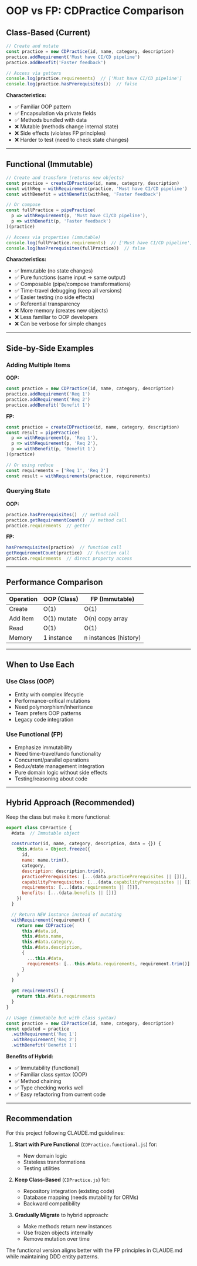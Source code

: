 # OOP vs FP: CDPractice Comparison

## Class-Based (Current)

```javascript
// Create and mutate
const practice = new CDPractice(id, name, category, description)
practice.addRequirement('Must have CI/CD pipeline')
practice.addBenefit('Faster feedback')

// Access via getters
console.log(practice.requirements)  // ['Must have CI/CD pipeline']
console.log(practice.hasPrerequisites())  // false
```

**Characteristics:**
- ✅ Familiar OOP pattern
- ✅ Encapsulation via private fields
- ✅ Methods bundled with data
- ❌ Mutable (methods change internal state)
- ❌ Side effects (violates FP principles)
- ❌ Harder to test (need to check state changes)

---

## Functional (Immutable)

```javascript
// Create and transform (returns new objects)
const practice = createCDPractice(id, name, category, description)
const withReq = withRequirement(practice, 'Must have CI/CD pipeline')
const withBenefit = withBenefit(withReq, 'Faster feedback')

// Or compose
const fullPractice = pipePractice(
  p => withRequirement(p, 'Must have CI/CD pipeline'),
  p => withBenefit(p, 'Faster feedback')
)(practice)

// Access via properties (immutable)
console.log(fullPractice.requirements)  // ['Must have CI/CD pipeline']
console.log(hasPrerequisites(fullPractice))  // false
```

**Characteristics:**
- ✅ Immutable (no state changes)
- ✅ Pure functions (same input → same output)
- ✅ Composable (pipe/compose transformations)
- ✅ Time-travel debugging (keep all versions)
- ✅ Easier testing (no side effects)
- ✅ Referential transparency
- ❌ More memory (creates new objects)
- ❌ Less familiar to OOP developers
- ❌ Can be verbose for simple changes

---

## Side-by-Side Examples

### Adding Multiple Items

**OOP:**
```javascript
const practice = new CDPractice(id, name, category, description)
practice.addRequirement('Req 1')
practice.addRequirement('Req 2')
practice.addBenefit('Benefit 1')
```

**FP:**
```javascript
const practice = createCDPractice(id, name, category, description)
const result = pipePractice(
  p => withRequirement(p, 'Req 1'),
  p => withRequirement(p, 'Req 2'),
  p => withBenefit(p, 'Benefit 1')
)(practice)

// Or using reduce
const requirements = ['Req 1', 'Req 2']
const result = withRequirements(practice, requirements)
```

### Querying State

**OOP:**
```javascript
practice.hasPrerequisites()  // method call
practice.getRequirementCount()  // method call
practice.requirements  // getter
```

**FP:**
```javascript
hasPrerequisites(practice)  // function call
getRequirementCount(practice)  // function call
practice.requirements  // direct property access
```

---

## Performance Comparison

| Operation | OOP (Class) | FP (Immutable) |
|-----------|-------------|----------------|
| Create | O(1) | O(1) |
| Add item | O(1) mutate | O(n) copy array |
| Read | O(1) | O(1) |
| Memory | 1 instance | n instances (history) |

---

## When to Use Each

### Use Class (OOP)
- Entity with complex lifecycle
- Performance-critical mutations
- Need polymorphism/inheritance
- Team prefers OOP patterns
- Legacy code integration

### Use Functional (FP)
- Emphasize immutability
- Need time-travel/undo functionality
- Concurrent/parallel operations
- Redux/state management integration
- Pure domain logic without side effects
- Testing/reasoning about code

---

## Hybrid Approach (Recommended)

Keep the class but make it more functional:

```javascript
export class CDPractice {
  #data  // Immutable object

  constructor(id, name, category, description, data = {}) {
    this.#data = Object.freeze({
      id,
      name: name.trim(),
      category,
      description: description.trim(),
      practicePrerequisites: [...(data.practicePrerequisites || [])],
      capabilityPrerequisites: [...(data.capabilityPrerequisites || [])],
      requirements: [...(data.requirements || [])],
      benefits: [...(data.benefits || [])]
    })
  }

  // Return NEW instance instead of mutating
  withRequirement(requirement) {
    return new CDPractice(
      this.#data.id,
      this.#data.name,
      this.#data.category,
      this.#data.description,
      {
        ...this.#data,
        requirements: [...this.#data.requirements, requirement.trim()]
      }
    )
  }

  get requirements() {
    return this.#data.requirements
  }
}

// Usage (immutable but with class syntax)
const practice = new CDPractice(id, name, category, description)
const updated = practice
  .withRequirement('Req 1')
  .withRequirement('Req 2')
  .withBenefit('Benefit 1')
```

**Benefits of Hybrid:**
- ✅ Immutability (functional)
- ✅ Familiar class syntax (OOP)
- ✅ Method chaining
- ✅ Type checking works well
- ✅ Easy refactoring from current code

---

## Recommendation

For this project following CLAUDE.md guidelines:

1. **Start with Pure Functional** (`CDPractice.functional.js`) for:
   - New domain logic
   - Stateless transformations
   - Testing utilities

2. **Keep Class-Based** (`CDPractice.js`) for:
   - Repository integration (existing code)
   - Database mapping (needs mutability for ORMs)
   - Backward compatibility

3. **Gradually Migrate** to hybrid approach:
   - Make methods return new instances
   - Use frozen objects internally
   - Remove mutation over time

The functional version aligns better with the FP principles in CLAUDE.md while maintaining DDD entity patterns.
